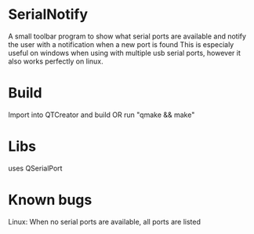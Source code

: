 # SerialNotify
A small toolbar program to show what serial ports are available
and notify the user with a notification when a new port is found
This is especialy useful on windows when using with multiple usb
serial ports, however it also works perfectly on linux.

# Build
Import into QTCreator and build
OR
run "qmake && make"

# Libs
uses QSerialPort

# Known bugs
Linux: When no serial ports are available, all ports are listed
